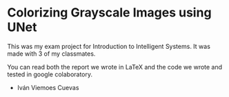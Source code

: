 # Colorizing Grayscale Images using UNet

This was my exam project for Introduction to Intelligent Systems.
It was made with 3 of my classmates.

You can read both the report we wrote in LaTeX and the code we wrote and tested in google colaboratory.

* Iván Viemoes Cuevas
